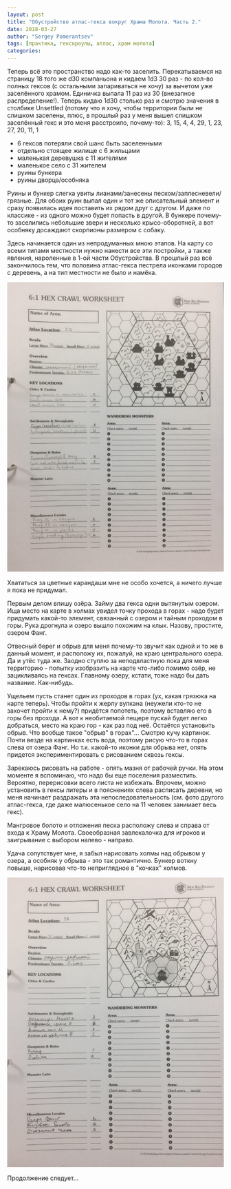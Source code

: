 ```yaml
---
layout: post
title: "Обустройство атлас-гекса вокруг Храма Молота. Часть 2."
date: 2018-03-27
author: "Sergey Pomerantsev"
tags: [практика, гекскроулы, атлас, храм молота]
categories:
---
```


Теперь всё это пространство надо как-то заселить. Перекатываемся на страницу 18 того же d30 компаньона и кидаем 1d3 30 раз - по кол-во полных гексов (с остальными запариваться не хочу) за вычетом уже заселённого храмом. Единичка выпала 11 раз из 30 (внезапное распределение!). Теперь кидаю 1d30 столько раз и смотрю значения в столбике Unsettled (потому что я хочу, чтобы территории были не слишком заселены, плюс, в прошлый раз у меня вышел слишком заселённый гекс и это меня расстроило, почему-то): 3, 15, 4, 4, 29, 1, 23, 27, 20, 11, 1

- 6 гексов потеряли свой шанс быть заселенными
- отдельно стоящее жилище с 6 жильцами
- маленькая деревушка с 11 жителями
- маленькое село с 31 жителем
- руины бункера
- руины дворца/особняка

Руины и бункер слегка увиты лианами/занесены песком/заплесневели/грязные. Для обоих руин выпал один и тот же описательный элемент и сразу появилась идея поставить их рядом друг с другом. И даже по классике - из одного можно будет попасть в другой. В бункере почему-то заселились небольшие звери и несколько крысо-оборотней, а вот особняку досаждают скорпионы размером с собаку.

Здесь начинается один из непродуманных мною этапов. На карту со всеми типами местности нужно нанести все эти постройки, а также явления, нароленные в 1-ой части Обустройства. В прошлый раз всё закончилось тем, что половина атлас-гекса пестрела иконками городов с деревень, а на тип местности не было и намёка.

![Я временно подписал тип местности в названии поселения.](/assets/images/hram_molota_2_1.jpg)

Хвататься за цветные карандаши мне не особо хочется, а ничего лучше я пока не придумал.

Первым делом впишу озёра. Займу два гекса одни вытянутым озером. Ища место на карте в холмах увидел точку прохода в горах - надо будет придумать какой-то элемент, связанный с озером и тайным проходом в горы. Рука дрогнула и озеро вышло похожим на клык. Назову, простите, озером Фанг.

Отвесный берег и обрыв для меня почему-то звучит как одной и то же в данный момент, и расположу их, пожалуй, на краю центрального озера. Да и утёс туда же. Заодно ступлю за неподвластную пока для меня территорию - попытку изобразить на карте что-либо помимо озёр, не зацикливаясь на гексах. Главному озеру, кстати, тоже надо бы дать название. Как-нибудь.

Ущельем пусть станет один из проходов в горах (ух, какая грязюка на карте теперь). Чтобы пройти к жерлу вулкана (неужели кто-то не захочет пройти к нему?) придётся попотеть, поэтому вставляю его в горы без прохода. А вот к необитаемой пещере пускай будет легко добраться, место на краю гор - как раз под неё. Остаётся установить обрыв. Что вообще такое "обрыв" в горах"... Смотрю кучу картинок. Почти везде на картинках есть вода, поэтому рисую что-то в горах слева от озера Фанг. Но т.к. какой-то иконки для обрыва нет, опять придется экспериментировать с рисованием сквозь гексы.

Зарекаюсь рисовать на работе - опять мазня от рабочей ручки. На этом моменте я вспоминаю, что надо бы еще поселения разместить. Вероятно, перерисовки всего листа не избежать. Впрочем, можно установить в гексы литеры и в пояснениях слева расписать деревни, но меня начинает раздражать эта непоследовательность (см. фото другого атлас-гекса, где даже малюсенькое село на 11 человек занимает весь гекс).

Мангровое болото и отложения песка расположу слева и справа от входа к Храму Молота. Своеобразная завлекалочка для игроков и заигрывание с выбором налево - направо.

Удача сопутствует мне, я забыл нарисовать холмы над обрывом у озера, а особняк у обрыва - это так романтично. Бункер воткну повыше, нарисовав что-то неприглядное в "кочках" холмов.

![](/assets/images/hram_molota_2_2.jpg)

Продолжение следует...
